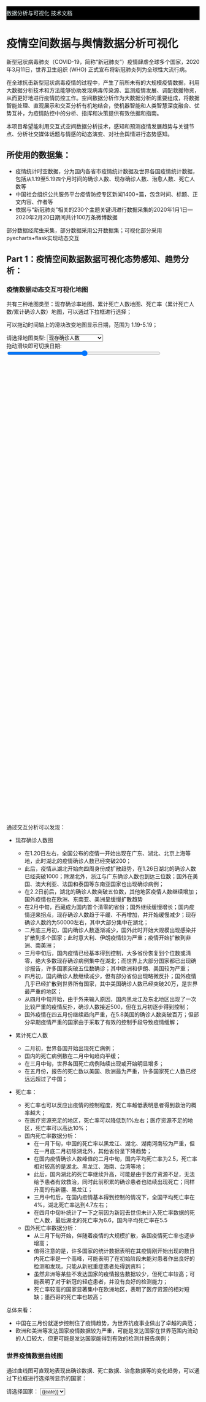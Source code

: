 <script src="https://cdn.bootcss.com/jquery/3.0.0/jquery.min.js"></script>
<script type="text/javascript" src="https://assets.pyecharts.org/assets/echarts.min.js"></script>
<script type="text/javascript" src="https://assets.pyecharts.org/assets/maps/world.js"></script>
<script type="text/javascript" src="https://assets.pyecharts.org/assets/echarts-wordcloud.min.js"></script>
<script type="text/javascript" src="https://assets.pyecharts.org/assets/maps/china.js"></script>

<div id="links" style="line-height: 36px; background-color:black;">
    <a href="/" style="display: inline-block; text-align: center;text-decoration: none;color: azure;" >数据分析与可视化</a>
    <a href="/document" style="display: inline-block; text-align: center;text-decoration: none;color: azure;" >技术文档</a>
</div>

# 疫情空间数据与舆情数据分析可视化

新型冠状病毒肺炎（COVID-19，简称“新冠肺炎”）疫情肆虐全球多个国家，2020年3月11日，世界卫生组织 (WHO) 正式宣布将新冠肺炎列为全球性大流行病。

在全球抗击新型冠状病毒疫情的过程中，产生了前所未有的大规模疫情数据，利用大数据分析技术和方法能够协助发现病毒传染源、监测疫情发展、调配救援物资，从而更好地进行疫情防控工作。空间数据分析作为大数据分析的重要组成，将数据智能处理、直观展示和交互分析有机地结合，使机器智能和人类智慧深度融合、优势互补，为疫情防控中的分析、指挥和决策提供有效依据和指南。

本项目希望能利用交互式空间数据分析技术，感知和预测疫情发展趋势与关键节点、分析社交媒体话题与情感的动态演变、对社会舆情进行态势感知。

## 所使用的数据集：

- 疫情统计时空数据，分为国内各省市疫情统计数据及世界各国疫情统计数据，包括从1.19至5.19四个月时间的确诊人数、现存确诊人数、治愈人数、死亡人数等
- 中国社会组织公共服务平台疫情防控专区新闻1400+篇，包含时间、标题、正文内容、作者等
- 依据与“新冠肺炎”相关的230个主题关键词进行数据采集的2020年1月1日—2020年2月20日期间共计100万条微博数据

部分数据经爬虫采集，部分数据采用公开数据集；可视化部分采用pyecharts+flask实现动态交互

## Part 1：疫情空间数据数据可视化态势感知、趋势分析：

### 疫情数据动态交互可视化地图

共有三种地图类型：现存确诊率地图、累计死亡人数地图、死亡率（累计死亡人数/累计确诊人数）地图，可以通过下拉框进行选择；

可以拖动时间轴上的滑块改变地图显示日期，范围为 1.19-5.19；

<div id="current-maps" >
    <div>
        <label>请选择地图类型:     </label>
        <select name="select-map" id="mapselecter">
            <option value="0" >现存确诊人数</option>
            <option value="1" >累计死亡人数</option>
            <option value="2" >死亡率（死亡/确诊）</option>
        </select>
    </div>
    <div>
        <label>拖动滑块即可切换日期:</label>
        <input id='slider' style="width: 400px;vertical-align: middle;" type='range' min='0' max='121' step='1'/>
    </div>
    <div id="worldMap" class="maps" style="width:800px; height:600px;display: inline-block;"></div>
    <div id="chinaMap" class="maps" style="width:800px; height:600px;display: inline-block;"></div>
</div>

通过交互分析可以发现：

- 现存确诊人数图
  - 在1.20日左右，全国公布的疫情一开始出现在广东、湖北、北京上海等地，此时湖北的疫情确诊人数已经突破200；
  - 此后，疫情从湖北开始向四周身份成扩散趋势，在1.26日湖北的确诊人数已经突破1000；除湖北外，浙江与广东确诊人数也到达三位数；国外在美国、澳大利亚、法国和泰国等东南亚国家也出现确诊病例；
  - 在2.2日前后，湖北的确诊人数突破五位数，其他地区疫情人数继续增加；国外疫情也在欧洲、东南亚、美洲呈缓慢扩散趋势
  - 在2月中旬，西藏成为国内首个清零的省份；国外继续缓慢增长；国内疫情迎来拐点，现存确诊人数趋于平缓、不再增加，并开始缓慢减少；现存确诊人数约为50000左右，其中大部分集中在湖北；
  - 二月底三月初，国内确诊人数逐渐减少，国外此时开始大规模出现感染并扩散到多个国家；此时意大利、伊朗疫情较为严重；疫情开始扩散到非洲、南美洲；
  - 三月中旬后，国内疫情已经基本得到控制，大多省份恢复到个位数或清零，绝大多数现存确诊病例集中在湖北；而世界上大部分国家都已出现确诊报告，许多国家突破五位数确诊；其中欧洲和伊朗、美国较为严重；
  - 四月初，国内确诊人数继续减少，但有部分省份出现略微反扑；国外疫情几乎已经扩散到世界所有国家，其中美国确诊人数已经突破20万，是世界最严重的地区；
  - 从四月中旬开始，由于外来输入原因，国内黑龙江及东北地区出现了一次比较严重的疫情反扑，确诊人数接近500，但在五月初逐步得到控制；
  - 国外疫情在四五月份继续趋向严重，在5.8美国的确诊人数突破百万；但部分早期疫情严重的国家由于采取了有效的控制手段导致疫情缓解；
  
- 累计死亡人数
  - 二月初，世界各国开始出现死亡病例；
  - 国内的死亡病例数在二月中旬趋向平缓；
  - 在三月中旬，世界各国死亡病例陆续出现或开始明显增多；
  - 在五月份，报告的死亡数以美国、欧洲最为严重，许多国家死亡人数已经远远超过了中国；

- 死亡率：
  - 死亡率也可以反应出疫情的控制程度，死亡率越低表明患者得到救治的概率越大；
  - 在医疗资源充足的地区，死亡率可以降低到1%左右；医疗资源不足的地区，死亡率可以高达10%；
  - 国内死亡率数据分析：
    - 在一月下旬，中国的死亡率以黑龙江、湖北、湖南河南较为严重，但在一月底二月初除湖北外，其他省份呈下降趋势；
    - 在国内疫情确诊人数峰值的二月中旬，国内平均死亡率为2.5，死亡率相对较高的是湖北、黑龙江、海南、台湾等地；
    - 此后，国内湖北的死亡率继续升高，可能是由于医疗资源不足，无法给予患者有效救治，同时此前积累的确诊患者也陆续出现死亡；同样升高的有新疆、黑龙江；
    - 三月中旬后，在国内疫情基本得到控制的情况下，全国平均死亡率在4%，湖北死亡率达到4.7左右；
    - 在四月中旬补统计了一下之前因为新冠去世但未计入死亡率数据的死亡人数，最后湖北的死亡率为6.6，国内平均死亡率在5.5
  - 国外死亡率数据分析：
    - 从三月下旬开始，伴随着疫情的大规模扩散，各国疫情死亡率也逐步增高；
    - 值得注意的是，许多国家的统计数据表明在其疫情刚开始出现的数日内死亡率是一个高峰，可能表明了在初始阶段未能对患者作出良好的检测和发现，只能从新冠重症患者处得到资料；
    - 虽然非洲等某些不发达国家的疫情报告数据较少，但死亡率较高；可能表明了对于新冠的轻症患者，并没有良好的检测能力；
    - 死亡率较高的国家显著集中在欧洲地区，表明了医疗资源的相对短缺；墨西哥的死亡率也较高；

总体来看：
- 中国在三月份就逐步控制住了疫情趋势，为世界抗疫事业做出了卓越的典范；
- 欧洲和美洲等发达国家疫情数据较为严重，可能是发达国家在世界范围内流动的人口较大，但更可能是发达国家能得到有效的检测并报告病例；

### 世界疫情数据曲线图

通过曲线图可直观地表现出确诊数据、死亡数据、治愈数据等的变化趋势，可以通过下拉框进行选择所显示的国家：

<div>
    <label>请选择国家：    </label>
    <select id="selectCountrys">
    {% for cate in cates %}
        <option value="{{cate}}" >{{cate}}</option>
    {% endfor %}
    </select>
    <div id="lines" style="width:1000px; height:600px;"></div>
</div>

通过交互分析，可以将疫情数据趋势分为几种类别：

- 疫情已经得到控制，如中国：
- 疫情数据还在保持增长趋势，如美国、俄罗斯；
- 疫情基本得到控制，现存确诊数在逐步减少，如意大利；
- 数据太少，如多米尼克；

同时也可以发现：

- 由于检测技术或标准变化，可能出现确诊数据在短时间内的大量增多，也有的国家是每隔一段时间集中增加一次确诊数据；
- 截止5.20，大多数国家的疫情还在上升趋势；

### 全国疫情新增确诊人数日历图

日历图也可以直观的反映出当日疫情新增人数的多少；

<div id="04cd225d9bb642288bef9788ed998f30" class="chart-container" style="width:500px; height:300px;display: inline-block;"></div>
<script type="text/javascript" src="{{ url_for('static',filename='calendar.js') }}"></script>

可以看到，确诊人数的增多从一月底开始，在二月中旬达到高峰后逐步回落；而三月下旬增加人数又有一次较小的上升。

### 疫情趋势预测分析

#### logistic回归算法

（1）模型描述：当一个物种迁入到一个新生态系统中后，其数量会发生变化。假设该物种的起始数量小于环境的最大容纳量，则数量会增长。该物种在此生态系统中有天敌、食物、空间等资源也不足（非理想环境），则增长函数满足逻辑斯谛方程，图像呈S形，此方程是描述在资源有限的条件下种群增长规律的一个最佳数学模型。

（2）一般疾病的传播是S型增长的过程，因为疾病传播的过程中会受到一定的阻力（医治、切断传播途径等措施）。

此处采用最小二乘法，对logistic增长函数进行拟合。以下将检验最小二乘法拟合的逻辑斯蒂模型是否能贴合实际。

<img src="{{ url_for('static',filename='results/logistic_china.png') }}" style="width:600px; height:500px;">

本次拟合采用了1月11日到1月27日的累计确诊病例数据作为原始数据，采用最小二乘法拟合逻辑斯蒂曲线，最后经过对逻辑斯蒂模型中R值（增长速率，到达K值的速度）的拟合调整，发现在0.45附近得到的曲线比较贴合我国1月至2月疫情实际情况。从短期来看，2月9日的预测值在4万左右，与实际情况十分贴近，也证明了模型的一定可靠性；但从长期来看，最终值还是相对偏低。

可以将本模型推广，进行全球范围内典型新冠肺炎爆发国家的疫情拟合与未来疫情预测，同时将通过R值的大小反应出该国疫情应对的有效程度：

以下分别是对日本、美国、中国、德国从1.19至5.19的疫情数据进行的拟合和预测：

<div>
<img src="{{ url_for('static',filename='results/logistic_world.png') }}" style="width:400px; height:300px;display: inline-block;">
<img src="{{ url_for('static',filename='results/logistic_american.png') }}" style="width:400px; height:300px;display: inline-block;">
<img src="{{ url_for('static',filename='results/logistic_china1.png') }}" style="width:400px; height:300px;display: inline-block;">
<img src="{{ url_for('static',filename='results/logistic_german.png') }}" style="width:400px; height:300px;display: inline-block;">
</div>

R值：

国家 | 中国 |美国 |英国 |德国 |意大利 |韩国| 日本
- | :-: | :-: | :-: | :-: | :-: | :-: | -:
R |0.25 | 0.05 |0.08 |0.09 |0.08 |0.11 |0.08

关于R值的补充说明：逻辑斯蒂模型中R值代表的增长速率不是传统意义上理解的种群增长速度，而是接近种群数量达到环境承载力K值的速度。强烈的人为干预可以**大幅度降低K值**，使得种群数量快速达到最大值附近，疫情扩散得以控制。所以本模型在预测各国最终累计感染人数的功能之外，拟合过程中R值的大小可以反映某个国家面对新冠肺炎采取措施的**有效性和效率**。一般来说，R值越大，该国防疫措施越有效。

#### SEITR模型：

（1）模型简介：SEITR模型是基于动力学SEIR模型不断调试模拟的结果，能够比较合理贴合传染病传播的一般规律。

1）模型中的4类人群：N为总人数
SUSCEPTIBLES: 用S表示，为易感者, 潜在的可感染人群
EXPOSED：用E表示，为潜伏者, 已经被感染但是没有表现出来的人群
INFECTIVES: 用I表示，为感染者, 表现出感染症状的人
RESISTANCES: 用R表示，为抵抗者, 感染者痊愈后获得抗性的人

2）模型中的3种参数：
αß：易感人群（S) 被感染人员（I) 传染的传染率，相当于单人次易感者接触感染者而被感染的几率（ß）与易感者单位时间内接触的感染者人数（α）的乘积
γ：感染人群（I) 以固定平均速率恢复（R) 或死亡的恢复率
Ω：潜伏人群（E) 变为感染者的平均速率，通常数值取潜伏期的倒数

3）增加修正的参数：
“T”：已被感染且正处于接受治疗时期的人群，主要特征表现为已被感染，已过潜伏期，但不会进行传染，且正在被治疗。
同时也将I人群严格定义为被感染，已过潜伏期但未被医院收治无法接受治疗的人群。
δ，表示I变为T的速率，主要受医院接诊速率及收治能力影响，也受发病后及时就医的时间影响。

以下使用SEITR模型对美国疫情基本得到控制的时间进行预测。

<img src="{{ url_for('static',filename='results/seir.png') }}" style="width:600px; height:500px;">

模型拟合评价：

（1）参数的设置：

1）传染率系数与人与人之间的社交距离和社交频率息息相关，美国在疫情早期未及时向民众宣传保持社交距离和戴口罩、减少出行的建议，导致传染率系数会比参数设置的更高；

2）治疗系数与当地医疗水平、卫生设施数量、医疗物资等息息相关，疫情中期各州的医疗设备全面告急，医护人员感染率上升，同时中产阶级及以下家庭因为无法支付高昂医疗费选择在家隔离，错过最佳治疗期，使得治疗系数要低于已经有雷神山火神山的武汉对应时期的治疗系数；

（2）结果分析：
主要的预测在于感染人数逐渐趋于0的时间节点，本次预测得到的结果是今年秋季美国的疫情能够基本得到控制。

（3）拟合分析；
本模型在尝试同时拟合现有病例（正在接受治疗人群）和治愈人数曲线时，发现无法做到相对同时拟合的比较贴合实际的结果。分析可知，（1）中的参数对拟合结果的影响非常大，而模型参数的选择需要结合美国实际疫情情况才能推算，目前使用的计算手段过于粗糙；同时该模型的假设条件是，美国的0号病人出现在今年1月11日，但是目前的报告陆续显示早在2019年美国就有社区性传播，因此本模型的可靠性大大下降。由于具体的时间目前国际上无法追溯，所以进一步的研究很难继续进行。

## part 2: 疫情舆情数据分析与可视化

### 新闻数据分析与可视化

#### 中国社会组织公共服务平台疫情防控专区新闻词云可视化：

我们通过爬虫技术，对中国社会组织公共服务平台疫情防控专区新闻进行了抓取，共计获得了 1-26 至 5-19 时间段内共1400+新闻；

词云图，也叫文字云，是对文本中出现频率较高的“关键词”予以视觉化的展现，词云图过滤掉大量的低频低质的文本信息，使得浏览者只要一眼扫过文本就可领略文本的主旨。

对该平台上发布的所有文章使用jieba进行分词、获取主题词（取排名前00位），并渲染词云图：

<div>
    <div id="c61d88ede2df46799724e4ef261fa76f" class="chart-container" style="width:900px; height:500px;"></div>
    <script type="text/javascript" src="{{ url_for('static',filename='wordcloud.js') }}"></script>
</div>

可以看到，“疫情”、“防控”、“组织”、“工作”等词语较为突出，这也和平台的主旨相吻合；

对不同日期的文章集合分别渲染词云图，可以直观地看出新闻主题随着时间的变化；

可通过拖动滑块改变日期范围，每个日期范围内有约100篇新闻；

<div>
    <div>
        <label>拖动滑块即可切换日期:</label>
        <input id='sliderWord' style="width: 400px;vertical-align: middle;" type='range' min='0' max='90' step='1'/>
    </div>
    <div id="wordcloud" style="width:1000px; height:600px;"></div>
</div>

- 疫情前期主题词以“防控”、“组织”、“工作”、“社会”为主，对应于主要的抗疫力量为政府动员工作和社会组织捐赠
- 后期“企业”，“复工”等词语占比越来越大，也对应着复工成为主要需求；

### TF-IDF值

TF-IDF（Term Frequency-InversDocument Frequency）是一种常用于信息处理和数据挖掘的加权技术。该技术采用一种统计方法，根据字词的在文本中出现的次数和在整个语料中出现的文档频率来计算一个字词在整个语料中的重要程度。它的优点是能过滤掉一些常见的却无关紧要本的词语，同时保留影响整个文本的重要字词。

TF - IDF = TF * IDF

TF（Term Frequency）表示某个关键词在整篇文章中出现的频率。IDF（InversDocument Frequency）表示计算倒文本频率。文本频率是指某个关键词在整个语料所有文章中出现的次数。倒文档频率又称为逆文档频率，它是文档频率的倒数，主要用于降低所有文档中一些常见却对文档影响不大的词语的作用。

<img src="{{ url_for('static',filename='results/tfidf.png') }}" style="width:600px; height:500px;">

输出结果如下图所示，可以看到“疫情”、“组织”、“捐赠”、“社会”、“协会”、“肺炎”、“物资”等都是高频词，也是大众普
遍关心的主题。

# 层次聚类分析

对主题词进行层次聚类分析，层次聚类法的基本过程如下：

- 每一个样本点视为一个簇；
- 计算各个簇之间的距离，最近的两个簇聚合成一个新簇；
- 重复以上过程直至最后只有一簇。

层次聚类不指定具体的簇数，而只关注簇之间的远近，最终会形成一个树形图，可以表明相应关键词间的联系：

<img src="{{ url_for('static',filename='results/tree_word_50.png') }}" style="width:1000px;">

可以明显地观察到，主题词可以分为三类，大致对应于三个主题板块：
- 医院获取物资捐款、志愿者行动
- 企业复工复产
- 社会组织抗击疫情

### 微博舆情分析与数据可视化

#### 微博主题词词云图：

依据与“新冠肺炎”相关的230个主题关键词进行随机数据采集的2020年1月1日—2020年2月20日期间共计100万条微博数据进行主题词计算，可绘制微博主题词词云图：

<script type="text/javascript" src="{{ url_for('static',filename='render.js') }}"></script>

分别对于每日的微博主题词进行分析，可绘制微博每日主题词词云图：

<div>
    <div>
        <label>拖动滑块即可切换日期:</label>
        <input id='sliderWeibo' style="width: 400px;vertical-align: middle;" type='range' min='0' max='49' step='1'/>
    </div>
    <div id="weibocloud" style="width:1000px; height:600px;"></div>
</div>

通过可视化交互分析可以发现：

- 在疫情尚未大面积出现的前期，收集到的疫情相关主题词主要为2020、发烧、肺炎、穿山甲等等，疫情有关词语占主题词比例相对较少，主题词相对较为分散；其中也夹杂部分早期出现的如病毒性等描述；
- 在1月12号左右，冠状病毒、肺炎等词语数量开始远大于其他非疫情相关词语；
- 在1.23，随着武汉封城，武汉这一词汇提及次数也显著增大；
- 在1月底二月初，疫情、新冠等词语也频繁被提及；加油这一词语也十分显著，表明了全国人民同疫情斗争的决心和对武汉的美好祝愿；
- 该词云图也可以显著的反应出舆论热点，如2.6左右的李文亮医生去世事件就可以观察到李文亮一词在词云图中显著展示；
- 肖战一词占比较少，但始终在词云图中出现，也许表明了在疫情期间仍然对于明星有一定的关注流量；

#### 微博情感分析

对微博数据采用snowNLP进行情感分析得出的情感数值，范围为-0.5 ~ 0.5，大于0为正面情感，小于0为负面情感；

绘制每日平均情感数值曲线图：

<div>
    <div id="9d2779b5eb384c2793ed26055a81879d" class="chart-container" style="width:900px; height:500px;"></div>
    <script type="text/javascript" src="{{ url_for('static',filename='weibolines.js') }}"></script>
</div>

总体而言，疫情相关的微博情感倾向还是偏正面或中性；在1.19前，情感平均值较高，约为0.2；在1.19，疫情开始在全国扩散开来并且钟南山宣布人传人之后，情感平均值下降到了0，1附近；在2.18、2.19时，可能由于疫情国内接近拐点，情感分析数值又有显著提高；

其他分析和代码详见notebook；